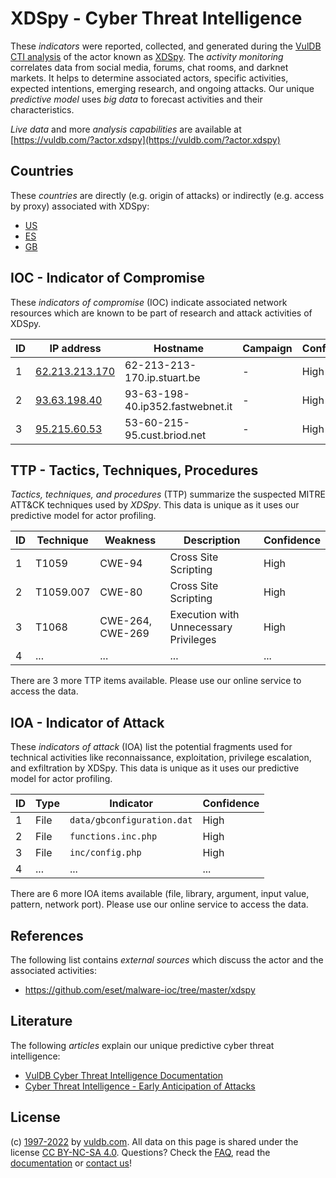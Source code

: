 # XDSpy - Cyber Threat Intelligence

These _indicators_ were reported, collected, and generated during the [VulDB CTI analysis](https://vuldb.com/?kb.cti) of the actor known as [XDSpy](https://vuldb.com/?actor.xdspy). The _activity monitoring_ correlates data from social media, forums, chat rooms, and darknet markets. It helps to determine associated actors, specific activities, expected intentions, emerging research, and ongoing attacks. Our unique _predictive model_ uses _big data_ to forecast activities and their characteristics.

_Live data_ and more _analysis capabilities_ are available at [https://vuldb.com/?actor.xdspy](https://vuldb.com/?actor.xdspy)

## Countries

These _countries_ are directly (e.g. origin of attacks) or indirectly (e.g. access by proxy) associated with XDSpy:

* [US](https://vuldb.com/?country.us)
* [ES](https://vuldb.com/?country.es)
* [GB](https://vuldb.com/?country.gb)

## IOC - Indicator of Compromise

These _indicators of compromise_ (IOC) indicate associated network resources which are known to be part of research and attack activities of XDSpy.

ID | IP address | Hostname | Campaign | Confidence
-- | ---------- | -------- | -------- | ----------
1 | [62.213.213.170](https://vuldb.com/?ip.62.213.213.170) | 62-213-213-170.ip.stuart.be | - | High
2 | [93.63.198.40](https://vuldb.com/?ip.93.63.198.40) | 93-63-198-40.ip352.fastwebnet.it | - | High
3 | [95.215.60.53](https://vuldb.com/?ip.95.215.60.53) | 53-60-215-95.cust.briod.net | - | High

## TTP - Tactics, Techniques, Procedures

_Tactics, techniques, and procedures_ (TTP) summarize the suspected MITRE ATT&CK techniques used by _XDSpy_. This data is unique as it uses our predictive model for actor profiling.

ID | Technique | Weakness | Description | Confidence
-- | --------- | -------- | ----------- | ----------
1 | T1059 | CWE-94 | Cross Site Scripting | High
2 | T1059.007 | CWE-80 | Cross Site Scripting | High
3 | T1068 | CWE-264, CWE-269 | Execution with Unnecessary Privileges | High
4 | ... | ... | ... | ...

There are 3 more TTP items available. Please use our online service to access the data.

## IOA - Indicator of Attack

These _indicators of attack_ (IOA) list the potential fragments used for technical activities like reconnaissance, exploitation, privilege escalation, and exfiltration by XDSpy. This data is unique as it uses our predictive model for actor profiling.

ID | Type | Indicator | Confidence
-- | ---- | --------- | ----------
1 | File | `data/gbconfiguration.dat` | High
2 | File | `functions.inc.php` | High
3 | File | `inc/config.php` | High
4 | ... | ... | ...

There are 6 more IOA items available (file, library, argument, input value, pattern, network port). Please use our online service to access the data.

## References

The following list contains _external sources_ which discuss the actor and the associated activities:

* https://github.com/eset/malware-ioc/tree/master/xdspy

## Literature

The following _articles_ explain our unique predictive cyber threat intelligence:

* [VulDB Cyber Threat Intelligence Documentation](https://vuldb.com/?kb.cti)
* [Cyber Threat Intelligence - Early Anticipation of Attacks](https://www.scip.ch/en/?labs.20201022)

## License

(c) [1997-2022](https://vuldb.com/?kb.changelog) by [vuldb.com](https://vuldb.com/?kb.about). All data on this page is shared under the license [CC BY-NC-SA 4.0](https://creativecommons.org/licenses/by-nc-sa/4.0/). Questions? Check the [FAQ](https://vuldb.com/?kb.faq), read the [documentation](https://vuldb.com/?kb) or [contact us](https://vuldb.com/?contact)!
